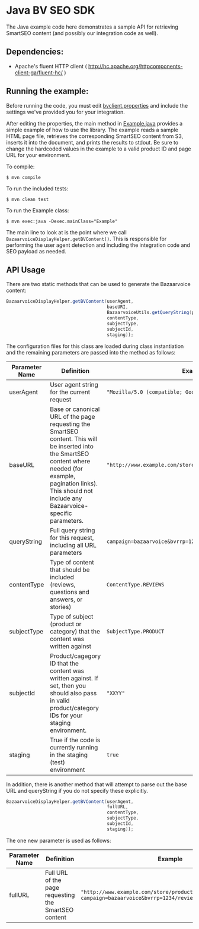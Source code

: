 Java BV SEO SDK
================

The Java example code here demonstrates a sample API for retrieving SmartSEO content (and possibly our integration code
as well).

Dependencies:
------------

* Apache's fluent HTTP client ( http://hc.apache.org/httpcomponents-client-ga/fluent-hc/ )

Running the example:
-------------------

Before running the code, you must edit [bvclient.properties](bvclient.properties) and include the settings we've provided you for your integration.

After editing the properties, the main method in [Example.java](src/main/java/Example.java) provides a simple example of how to use the library.  The example reads a sample HTML page file, retrieves the corresponding SmartSEO content from S3, inserts it into the document, and prints the results to stdout.  Be sure to change the hardcoded values in the example to a valid product ID and page URL for your environment.


To compile:

    $ mvn compile

To run the included tests:

    $ mvn clean test

To run the Example class:

    $ mvn exec:java -Dexec.mainClass="Example"


The main line to look at is the point where we call `BazaarvoiceDisplayHelper.getBVContent()`.  This is responsible for performing the user agent detection and including the integration code and SEO payload as needed.

API Usage
---------

There are two static methods that can be used to generate the Bazaarvoice content:

```java
BazaarvoiceDisplayHelper.getBVContent(userAgent,
                                      baseURI,
                                      BazaarvoiceUtils.getQueryString(pageURI),
                                      contentType,
                                      subjectType,
                                      subjectId,
                                      staging));
```

The configuration files for this class are loaded during class instantiation and the remaining parameters are passed into the method as follows:

Parameter Name | Definition | Example
-------------- | ---------- | --------
userAgent | User agent string for the current request | `"Mozilla/5.0 (compatible; Googlebot/2.1;)"`
baseURL | Base or canonical URL of the page requesting the SmartSEO content.  This will be inserted into the SmartSEO content where needed (for example, pagination links). This should not include any Bazaarvoice-specific parameters. | `"http://www.example.com/store/products/XXYY/"`
queryString | Full query string for this request, including all URL parameters | `campaign=bazaarvoice&bvrrp=1234/reviews/product/2/XXYY.htm`
contentType | Type of content that should be included (reviews, questions and answers, or stories) | `ContentType.REVIEWS`
subjectType | Type of subject (product or category) that the content was written against | `SubjectType.PRODUCT`
subjectId | Product/cagegory ID that the content was written against.  If set, then you should also pass in valid product/category IDs for your staging environment. | `"XXYY"`
staging | True if the code is currently running in the staging (test) environment | `true`

In addition, there is another method that will attempt to parse out the base URL and queryString if you do not specify these explicitly.

```java
BazaarvoiceDisplayHelper.getBVContent(userAgent,
                                      fullURL,
                                      contentType,
                                      subjectType,
                                      subjectId,
                                      staging));
```
The one new parameter is used as follows:

Parameter Name | Definition | Example
-------------- | ---------- | --------
fullURL | Full URL of the page requesting the SmartSEO content | `"http://www.example.com/store/products/XXYY/?campaign=bazaarvoice&bvrrp=1234/reviews/product/2/XXYY.htm"`


